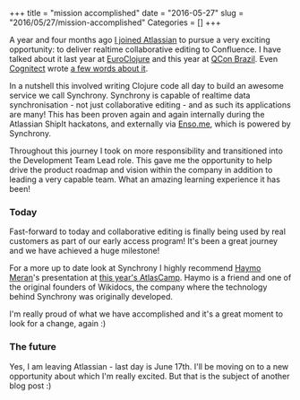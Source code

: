 +++
title = "mission accomplished"
date = "2016-05-27"
slug = "2016/05/27/mission-accomplished"
Categories = []
+++

A year and four months ago [I joined Atlassian](http://www.leonardoborges.com/writings/2014/12/27/staring-a-new-chapter/) to pursue a very exciting opportunity: to deliver realtime collaborative editing to Confluence. I have talked about it last year at [EuroClojure](https://www.youtube.com/watch?v=3QR8meTrh5g&index=16&list=PLZdCLR02grLoBx0Y5ZrpdmLxc160PIwzQ) and this year at [QCon Brazil](http://qconsp.com/presentation/colabora%C3%A7%C3%A3o-em-tempo-real-com-clojure-e-clojurescript%E2%80%8B). Even [Cognitect](http://www.cognitect.com/) wrote [a few words about it](http://blog.cognitect.com/blog/2015/7/21/atlassian-builds-realtime-collaboration-services-with-clojure).

In a nutshell this involved writing Clojure code all day to build an awesome service we call Synchrony. Synchrony is capable of realtime data synchronisation - not just collaborative editing - and as such its applications are many! This has been proven again and again internally during the Atlassian ShipIt hackatons, and externally via [Enso.me](https://enso.me/), which is powered by Synchrony. 

Throughout this journey I took on more responsibility and transitioned into the Development Team Lead role. This gave me the opportunity to help drive the product roadmap and vision within the company in addition to leading a very capable team. What an amazing learning experience it has been!

### Today

Fast-forward to today and collaborative editing is finally being used by real customers as part of our early access program! It's been a great journey and we have achieved a huge milestone!

For a more up to date look at Synchrony I highly recommend [Haymo Meran](https://twitter.com/draftkraft)'s presentation at [this year's AtlasCamp](https://www.youtube.com/watch?v=EgCYd6ei7QI). Haymo is a friend and one of the original founders of Wikidocs, the company where the technology behind Synchrony was originally developed.

I'm really proud of what we have accomplished and it's a great moment to look for a change, again :)

### The future

Yes, I am leaving Atlassian - last day is June 17th. I'll be moving on to a new opportunity about which I'm really excited. But that is the subject of another blog post :)


